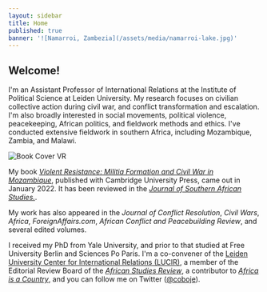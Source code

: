 ```yaml
---
layout: sidebar
title: Home
published: true
banner: '![Namarroi, Zambezia](/assets/media/namarroi-lake.jpg)'
---
```


## Welcome!

I'm an Assistant Professor of International Relations at the Institute of Political Science at Leiden University. My research focuses on civilian collective action during civil war, and conflict transformation and escalation. I'm also broadly interested in social movements, political violence, peacekeeping, African politics, and fieldwork methods and ethics. I've conducted extensive fieldwork in southern Africa, including Mozambique, Zambia, and Malawi. 

![Book Cover VR](https://user-images.githubusercontent.com/93205767/139036821-372fc13e-d151-4ebd-848e-ad033a3e5c15.jpg)     

My book [_Violent Resistance: Militia Formation and Civil War in Mozambique_](https://www.cambridge.org/core/books/violent-resistance/9F6785EA6663B77BAA90E8A5FDAC5323 "Violent Resistance"), published with Cambridge University Press, came out in January 2022. It has been reviewed in the _[Journal of Southern African Studies.](https://www.tandfonline.com/doi/full/10.1080/03057070.2022.2083859)_.      

My work has also appeared in the _Journal of Conflict Resolution_, _Civil Wars_, _Africa_, _ForeignAffairs.com_, _African Conflict and Peacebuilding Review_, and several edited volumes.    

I received my PhD from Yale University, and prior to that studied at Free University Berlin and Sciences Po Paris. I'm a co-convener of the [Leiden University Center for International Relations (LUCIR)](https://www.universiteitleiden.nl/en/lucir "LUCIR"), a member of the Editorial Review Board of the [_African Studies Review_](https://www.cambridge.org/core/journals/african-studies-review/ "ASR"), a contributor to [_Africa is a Country_](http://africasacountry.com/ "Africa is a Country"), and you can follow me on Twitter ([@coboje](https://twitter.com/coboje)).
